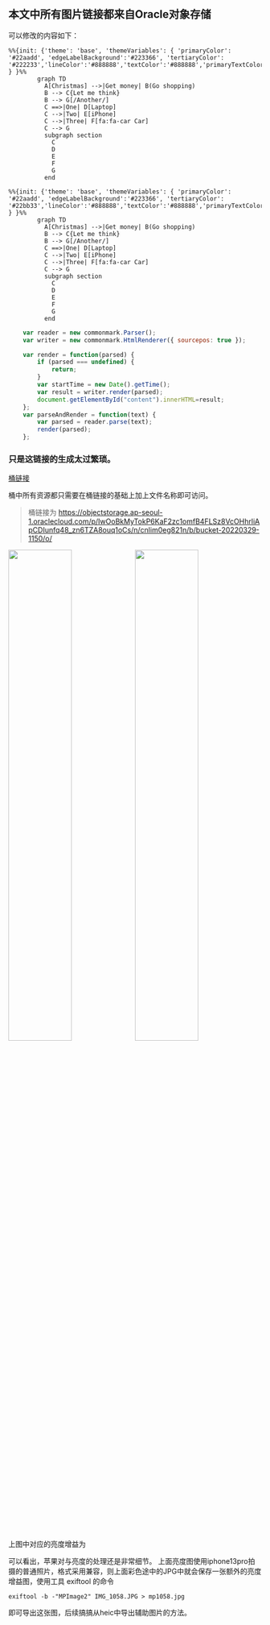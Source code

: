 
## 本文中所有图片链接都来自Oracle对象存储
可以修改的内容如下：

```mermaid
%%{init: {'theme': 'base', 'themeVariables': { 'primaryColor': '#22aadd', 'edgeLabelBackground':'#223366', 'tertiaryColor': '#222233','lineColor':'#888888','textColor':'#888888','primaryTextColor':'#ffffff'} } }%%
        graph TD
          A[Christmas] -->|Get money| B(Go shopping)
          B --> C{Let me think}
          B --> G[/Another/]
          C ==>|One| D[Laptop]
          C -->|Two| E[iPhone]
          C -->|Three| F[fa:fa-car Car]
          C --> G
          subgraph section
            C
            D
            E
            F
            G
          end
```
```mermaid
%%{init: {'theme': 'base', 'themeVariables': { 'primaryColor': '#22aadd', 'edgeLabelBackground':'#223366', 'tertiaryColor': '#22bb33','lineColor':'#888888','textColor':'#888888','primaryTextColor':'#ffffff'} } }%%
        graph TD
          A[Christmas] -->|Get money| B(Go shopping)
          B --> C{Let me think}
          B --> G[/Another/]
          C ==>|One| D[Laptop]
          C -->|Two| E[iPhone]
          C -->|Three| F[fa:fa-car Car]
          C --> G
          subgraph section
            C
            D
            E
            F
            G
          end
```
```javascript
    var reader = new commonmark.Parser();
    var writer = new commonmark.HtmlRenderer({ sourcepos: true });

    var render = function(parsed) {
        if (parsed === undefined) {
            return;
        }
        var startTime = new Date().getTime();
        var result = writer.render(parsed);
        document.getElementById("content").innerHTML=result;
    };
    var parseAndRender = function(text) {
        var parsed = reader.parse(text);
        render(parsed);
    };
```

### 只是这链接的生成太过繁琐。

[桶链接](https://objectstorage.ap-seoul-1.oraclecloud.com/p/Eop1uwUlGE1vEUnWq8t7x9gANSVcUrEVLryl3Ko1v84fZfK-fP0R_FbFQpm3WfU1/n/cnlim0eg821n/b/bucket-20220329-1150/o/)

桶中所有资源都只需要在桶链接的基础上加上文件名称即可访问。

> 桶链接为 https://objectstorage.ap-seoul-1.oraclecloud.com/p/IwOoBkMyTokP6KaF2zc1omfB4FLSz8VcOHhrliApCDIunfq48_zn6TZA8ouq1oCs/n/cnlim0eg821n/b/bucket-20220329-1150/o/


<img src=https://objectstorage.ap-seoul-1.oraclecloud.com/p/IwOoBkMyTokP6KaF2zc1omfB4FLSz8VcOHhrliApCDIunfq48_zn6TZA8ouq1oCs/n/cnlim0eg821n/b/bucket-20220329-1150/o/IMG_1420.JPG width=50% /><img src=https://objectstorage.ap-seoul-1.oraclecloud.com/p/IwOoBkMyTokP6KaF2zc1omfB4FLSz8VcOHhrliApCDIunfq48_zn6TZA8ouq1oCs/n/cnlim0eg821n/b/bucket-20220329-1150/o/mp1420.jpg width=50% />

上图中对应的亮度增益为



可以看出，苹果对与亮度的处理还是非常细节。
上面亮度图使用iphone13pro拍摄的普通照片，格式采用兼容，则上面彩色途中的JPG中就会保存一张额外的亮度增益图，使用工具 exiftool 的命令

```shell
exiftool -b -"MPImage2" IMG_1058.JPG > mp1058.jpg
```
即可导出这张图，后续搞搞从heic中导出辅助图片的方法。